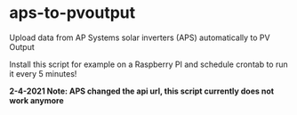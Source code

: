 # aps-to-pvoutput

Upload data from AP Systems solar inverters (APS) automatically to PV Output

Install this script for example on a Raspberry PI and schedule crontab to run it every 5 minutes!

<b>2-4-2021 Note: APS changed the api url, this script currently does not work anymore</b>

